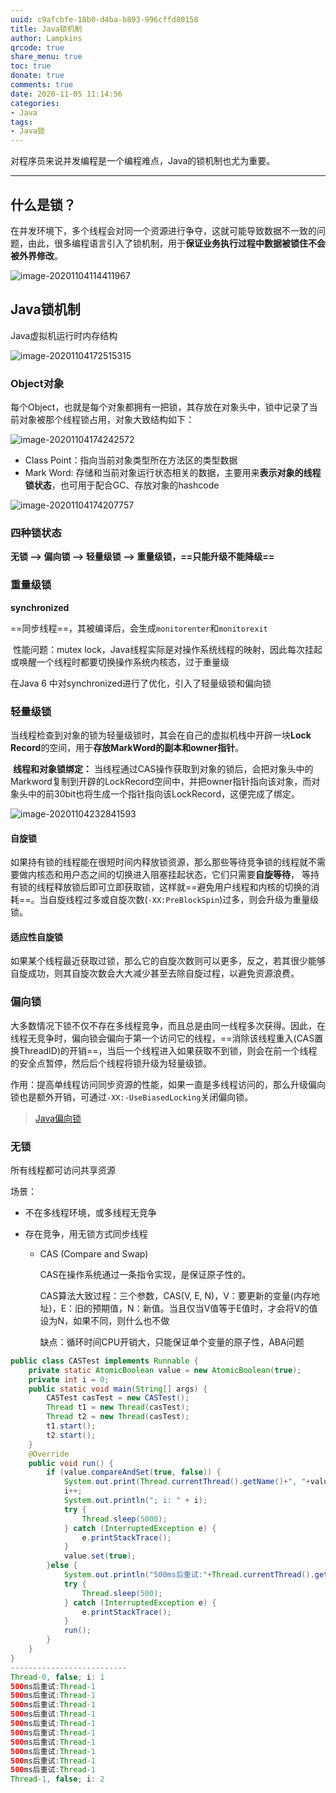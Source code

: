```yaml
---
uuid: c9afcbfe-18b0-d4ba-b893-996cffd80158
title: Java锁机制
author: Lampkins
qrcode: true
share_menu: true
toc: true
donate: true
comments: true
date: 2020-11-05 11:14:56
categories:
- Java
tags:
- Java锁
---
```


对程序员来说并发编程是一个编程难点，Java的锁机制也尤为重要。

---

## 什么是锁？

​		在并发环境下，多个线程会对同一个资源进行争夺，这就可能导致数据不一致的问题，由此，很多编程语言引入了锁机制，用于**保证业务执行过程中数据被锁住不会被外界修改**。

![image-20201104114411967](Java锁机制/image-20201104114411967-1604547521437.png)

## Java锁机制

Java虚拟机运行时内存结构

![image-20201104172515315](Java锁机制/image-20201104172515315-1604547521437.png)

### Object对象

​		每个Object，也就是每个对象都拥有一把锁，其存放在对象头中，锁中记录了当前对象被那个线程锁占用，对象大致结构如下：

![image-20201104174242572](Java锁机制/image-20201104174242572-1604547521438.png)

* Class Point：指向当前对象类型所在方法区的类型数据
* Mark Word: 存储和当前对象运行状态相关的数据，主要用来**表示对象的线程锁状态**，也可用于配合GC、存放对象的hashcode

![image-20201104174207757](Java锁机制/image-20201104174207757-1604547521438.png)

### 四种锁状态

**无锁 --> 偏向锁 --> 轻量级锁 --> 重量级锁，==只能升级不能降级==**

### 重量级锁

**synchronized**

​	==同步线程==，其被编译后，会生成`monitorenter`和`monitorexit`

​	性能问题：mutex lock，Java线程实际是对操作系统线程的映射，因此每次挂起或唤醒一个线程时都要切换操作系统内核态，过于重量级

在Java 6 中对synchronized进行了优化，引入了轻量级锁和偏向锁

### 轻量级锁

​		当线程检查到对象的锁为轻量级锁时，其会在自己的虚拟机栈中开辟一块**Lock Record**的空间，用于**存放MarkWord的副本和owner指针**。

​		**线程和对象锁绑定：** 当线程通过CAS操作获取到对象的锁后，会把对象头中的Markword复制到开辟的LockRecord空间中，并把owner指针指向该对象，而对象头中的前30bit也将生成一个指针指向该LockRecord，这便完成了绑定。

![image-20201104232841593](Java锁机制/image-20201104232841593-1604547521438.png)

#### 自旋锁

​		如果持有锁的线程能在很短时间内释放锁资源，那么那些等待竞争锁的线程就不需要做内核态和用户态之间的切换进入阻塞挂起状态，它们只需要**自旋等待**， 等持有锁的线程释放锁后即可立即获取锁，这样就==避免用户线程和内核的切换的消耗==。当自旋线程过多或自旋次数(`-XX:PreBlockSpin`)过多，则会升级为重量级锁。

#### 适应性自旋锁

​		如果某个线程最近获取过锁，那么它的自旋次数则可以更多，反之，若其很少能够自旋成功，则其自旋次数会大大减少甚至去除自旋过程，以避免资源浪费。

### 偏向锁

​		大多数情况下锁不仅不存在多线程竞争，而且总是由同一线程多次获得。因此，在线程无竞争时，偏向锁会偏向于第一个访问它的线程，==消除该线程重入(CAS置换ThreadID)的开销==，当后一个线程进入如果获取不到锁，则会在前一个线程的安全点暂停，然后后个线程将锁升级为轻量级锁。

​		作用：提高单线程访问同步资源的性能，如果一直是多线程访问的，那么升级偏向锁也是额外开销，可通过`-XX:-UseBiasedLocking`关闭偏向锁。

> [Java偏向锁](https://blog.csdn.net/weixin_42213903/article/details/97044043)

### 无锁

所有线程都可访问共享资源

场景：

* 不在多线程环境，或多线程无竞争

* 存在竞争，用无锁方式同步线程

  * CAS (Compare and Swap)

    CAS在操作系统通过一条指令实现，是保证原子性的。

    CAS算法大致过程：三个参数，CAS(V, E, N)，V：要更新的变量(内存地址)，E：旧的预期值，N：新值。当且仅当V值等于E值时，才会将V的值设为N，如果不同，则什么也不做

    缺点：循环时间CPU开销大，只能保证单个变量的原子性，ABA问题

```java
public class CASTest implements Runnable {
    private static AtomicBoolean value = new AtomicBoolean(true);
    private int i = 0;
    public static void main(String[] args) {
        CASTest casTest = new CASTest();
        Thread t1 = new Thread(casTest);
        Thread t2 = new Thread(casTest);
        t1.start();
        t2.start();
    }
    @Override
    public void run() {
        if (value.compareAndSet(true, false)) {
            System.out.print(Thread.currentThread().getName()+", "+value.get());
            i++;
            System.out.println("; i: " + i);
            try {
                Thread.sleep(5000);
            } catch (InterruptedException e) {
                e.printStackTrace();
            }
            value.set(true);
        }else {
            System.out.println("500ms后重试:"+Thread.currentThread().getName());
            try {
                Thread.sleep(500);
            } catch (InterruptedException e) {
                e.printStackTrace();
            }
            run();
        }
    }
}
--------------------------
Thread-0, false; i: 1
500ms后重试:Thread-1
500ms后重试:Thread-1
500ms后重试:Thread-1
500ms后重试:Thread-1
500ms后重试:Thread-1
500ms后重试:Thread-1
500ms后重试:Thread-1
500ms后重试:Thread-1
500ms后重试:Thread-1
500ms后重试:Thread-1
Thread-1, false; i: 2
```

<script>
    let imgs = document.getElementsByTagName('img');
    for (let img of imgs) {
        img.setAttribute('class', 'fancybox');
    }
</script>
